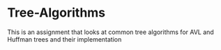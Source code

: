 # Tree-Algorithms
This is an assignment that looks at common tree algorithms for AVL and Huffman trees and their implementation
